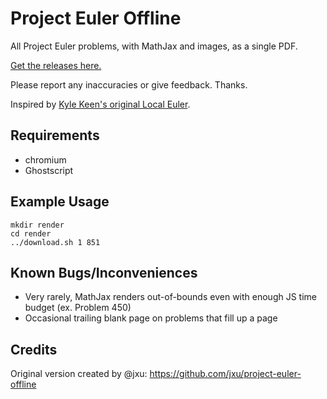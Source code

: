Project Euler Offline
=====================
All Project Euler problems, with MathJax and images, as a single PDF.

[Get the releases here.](https://github.com/trizen/project-euler-offline/releases)

Please report any inaccuracies or give feedback. Thanks.

Inspired by [Kyle Keen's original Local Euler](http://kmkeen.com/local-euler/2008-07-16-07-33-00.html).


Requirements
------------

- chromium
- Ghostscript

Example Usage
-------------

    mkdir render
    cd render
    ../download.sh 1 851


Known Bugs/Inconveniences
-------------------------

- Very rarely, MathJax renders out-of-bounds even with enough JS time budget (ex. Problem 450)
- Occasional trailing blank page on problems that fill up a page


Credits
-------

Original version created by @jxu: https://github.com/jxu/project-euler-offline
